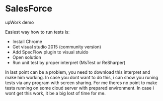 # SalesForce
upWork demo

Easiest way how to run tests is:
- Install Chrome
- Get visual studio 2015 (community version)
- Add SpecFlow plugin to visual stuido
- Open solution
- Run unit test by proper interpret (MsTest or ReSharper)

In last point can be a problem, you need to download this interpret and make him working. In case you dont want to do this, i can show you runing tests via any program with screen sharing.
For me theres no point to make tests running on some cloud server with prepared environment. In case i wont get this work, it be a big lost of time for me.
